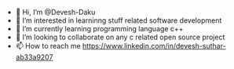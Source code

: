 - 👋 Hi, I’m @Devesh-Daku
- 👀 I’m interested in learninng stuff related software development
- 🌱 I’m currently learning programming language c++
- 💞️ I’m looking to collaborate on any c related open source project
- 📫 How to reach me https://www.linkedin.com/in/devesh-suthar-ab33a9207

<!---
Devesh-Daku/Devesh-Daku is a ✨ special ✨ repository because its `README.md` (this file) appears on your GitHub profile.
You can click the Preview link to take a look at your changes.
--->
